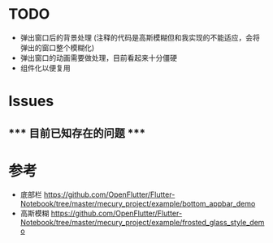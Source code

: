 # TODO
- 弹出窗口后的背景处理 (注释的代码是高斯模糊但和我实现的不能适应，会将弹出的窗口整个模糊化)
- 弹出窗口的动画需要做处理，目前看起来十分僵硬
- 组件化以便复用

# Issues
*** 目前已知存在的问题 ***
- 


# 参考
- 底部栏 https://github.com/OpenFlutter/Flutter-Notebook/tree/master/mecury_project/example/bottom_appbar_demo
- 高斯模糊 https://github.com/OpenFlutter/Flutter-Notebook/tree/master/mecury_project/example/frosted_glass_style_demo